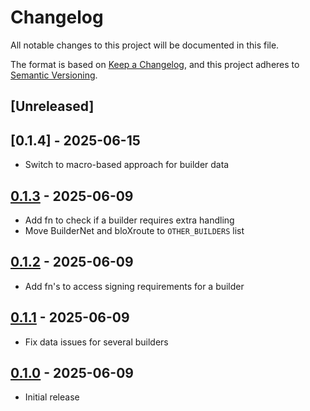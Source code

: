 # Changelog

All notable changes to this project will be documented in this file.

The format is based on [Keep a Changelog](https://keepachangelog.com/en/1.0.0/),
and this project adheres to [Semantic Versioning](https://semver.org/spec/v2.0.0.html).

## [Unreleased]

## [0.1.4] - 2025-06-15
- Switch to macro-based approach for builder data

## [0.1.3](https://github.com/cakevm/mev-builders/releases/tag/v0.1.3) - 2025-06-09
- Add fn to check if a builder requires extra handling
- Move BuilderNet and bloXroute to `OTHER_BUILDERS` list

## [0.1.2](https://github.com/cakevm/mev-builders/releases/tag/v0.1.2) - 2025-06-09
- Add fn's to access signing requirements for a builder

## [0.1.1](https://github.com/cakevm/mev-builders/releases/tag/v0.1.1) - 2025-06-09
- Fix data issues for several builders

## [0.1.0](https://github.com/cakevm/mev-builders/releases/tag/v0.1.0) - 2025-06-09
- Initial release